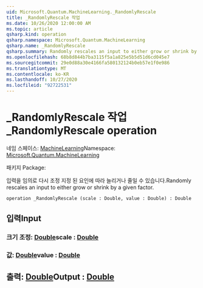 ```yaml
---
uid: Microsoft.Quantum.MachineLearning._RandomlyRescale
title: _RandomlyRescale 작업
ms.date: 10/26/2020 12:00:00 AM
ms.topic: article
qsharp.kind: operation
qsharp.namespace: Microsoft.Quantum.MachineLearning
qsharp.name: _RandomlyRescale
qsharp.summary: Randomly rescales an input to either grow or shrink by a given factor.
ms.openlocfilehash: 68b8d844b7ba3115f5a1a825e5b5d51d6cd045e7
ms.sourcegitcommit: 29e0d88a30e4166fa580132124b0eb57e1f0e986
ms.translationtype: MT
ms.contentlocale: ko-KR
ms.lasthandoff: 10/27/2020
ms.locfileid: "92722531"
---
```

# <a name="_randomlyrescale-operation"></a><span data-ttu-id="e5dfa-102">_RandomlyRescale 작업</span><span class="sxs-lookup"><span data-stu-id="e5dfa-102">_RandomlyRescale operation</span></span>

<span data-ttu-id="e5dfa-103">네임 스페이스: [MachineLearning](xref:Microsoft.Quantum.MachineLearning)</span><span class="sxs-lookup"><span data-stu-id="e5dfa-103">Namespace: [Microsoft.Quantum.MachineLearning](xref:Microsoft.Quantum.MachineLearning)</span></span>

<span data-ttu-id="e5dfa-104">패키지 [](https://nuget.org/packages/)</span><span class="sxs-lookup"><span data-stu-id="e5dfa-104">Package: [](https://nuget.org/packages/)</span></span>


<span data-ttu-id="e5dfa-105">입력을 임의로 다시 조정 지정 된 요인에 따라 늘리거나 줄일 수 있습니다.</span><span class="sxs-lookup"><span data-stu-id="e5dfa-105">Randomly rescales an input to either grow or shrink by a given factor.</span></span>

```qsharp
operation _RandomlyRescale (scale : Double, value : Double) : Double
```


## <a name="input"></a><span data-ttu-id="e5dfa-106">입력</span><span class="sxs-lookup"><span data-stu-id="e5dfa-106">Input</span></span>

### <a name="scale--double"></a><span data-ttu-id="e5dfa-107">크기 조정: [Double](xref:microsoft.quantum.lang-ref.double)</span><span class="sxs-lookup"><span data-stu-id="e5dfa-107">scale : [Double](xref:microsoft.quantum.lang-ref.double)</span></span>




### <a name="value--double"></a><span data-ttu-id="e5dfa-108">값: [Double](xref:microsoft.quantum.lang-ref.double)</span><span class="sxs-lookup"><span data-stu-id="e5dfa-108">value : [Double](xref:microsoft.quantum.lang-ref.double)</span></span>





## <a name="output--double"></a><span data-ttu-id="e5dfa-109">출력: [Double](xref:microsoft.quantum.lang-ref.double)</span><span class="sxs-lookup"><span data-stu-id="e5dfa-109">Output : [Double](xref:microsoft.quantum.lang-ref.double)</span></span>

